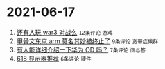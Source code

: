# 2021-06-17

1. [还有人玩 war3 对战么](https://www.v2ex.com/t/783872) `12条评论` `游戏`
1. [甲骨文东京 arm 莫名其妙被终止了](https://www.v2ex.com/t/783867) `9条评论` `宽带症候群`
1. [有人能详细介绍一下华为 OD 吗？](https://www.v2ex.com/t/783863) `7条评论` `问与答`
1. [618 显示器推荐](https://www.v2ex.com/t/783869) `6条评论` `硬件`

